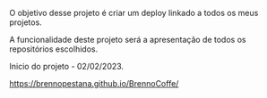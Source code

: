 O objetivo desse projeto é criar um deploy linkado a todos os meus projetos.

A funcionalidade deste projeto será a apresentação de todos os repositórios escolhidos.

Inicio do projeto - 02/02/2023.


https://brennopestana.github.io/BrennoCoffe/
